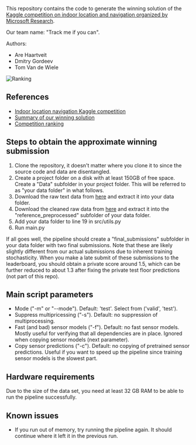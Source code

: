 This repository contains the code to generate the winning solution of the [Kaggle competition on indoor location and navigation organized by Microsoft Research](https://www.kaggle.com/c/indoor-location-navigation/).

Our team name: "Track me if you can".

Authors:
- Are Haartveit
- Dmitry Gordeev
- Tom Van de Wiele

![Ranking](https://i.ibb.co/KhzRZ72/final-ranking.png)

## References
- [Indoor location navigation Kaggle competition](https://www.kaggle.com/c/indoor-location-navigation/)
- [Summary of our winning solution](https://www.kaggle.com/c/indoor-location-navigation/discussion/240176)
- [Competition ranking](https://www.kaggle.com/c/indoor-location-navigation/leaderboard)

## Steps to obtain the approximate winning submission
1. Clone the repository, it doesn't matter where you clone it to since the source code and data are disentangled.
1. Create a project folder on a disk with at least 150GB of free space. Create a "Data" subfolder in your project folder. This will be referred to as "your data folder" in what follows.
1. Download the raw text data from [here](https://www.kaggle.com/c/indoor-location-navigation/data) and extract it into your data folder.
1. Download the cleaned raw data from [here](https://www.kaggle.com/tomokikmogura/indoor-location-navigation-path-files?select=train) and extract it into the "reference_preprocessed" subfolder of your data folder.
1. Add your data folder to line 19 in src/utils.py
1. Run main.py
  
If all goes well, the pipeline should create a "final_submissions" subfolder in your data folder with two final submissions. Note that these are likely slightly different from our actual submissions due to inherent training stochasticity. When you make a late submit of these submissions to the leaderboard, you should obtain a private score around 1.5, which can be further reduced to about 1.3 after fixing the private test floor predictions (not part of this repo).

## Main script parameters
- Mode ("-m" or "--mode"). Default: 'test'. Select from ('valid', 'test').
- Suppress multipricessing ("-s"). Default: no suppression of multiprocessing.
- Fast (and bad) sensor models ("-f"). Default: no fast sensor models. Mostly useful for verifying that all dependencies are in place. Ignored when copying sensor models (next parameter).
- Copy sensor predictions ("-c"). Default: no copying of pretrained sensor predictions. Useful if you want to speed up the pipeline since training sensor models is the slowest part.

## Hardware requirements
Due to the size of the data set, you need at least 32 GB RAM to be able to run the pipeline successfully.

## Known issues
- If you run out of memory, try running the pipeline again. It should continue where it left it in the previous run.
